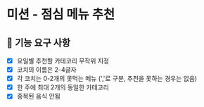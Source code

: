 # 미션 - 점심 메뉴 추천

## 🚀 기능 요구 사항

- [X] 요일별 추천할 카테코리 무작위 지정
- [X] 코치의 이름은 2-4글자
- [X] 각 코치는 0-2개의 못먹는 메뉴 (','로 구분, 추천을 못하는 경우는 없음)
- [X] 한 주에 최대 2개의 동일한 카테고리
- [X] 중복된 음식 안됨